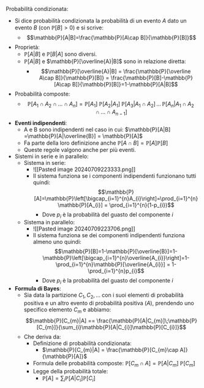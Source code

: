 Probabilità condizionata:
- Si dice probabilità condizionata la probabilità di un evento $A$ dato un evento $B$ (con $\mathbb{P}[B]>0$) e si scrive:
	- $$\mathbb{P}[A|B]=\frac{\mathbb{P}[A\cap B]}{\mathbb{P}[B]}$$
- Proprietà:
	- $\mathbb{P}[A|B]$ e $\mathbb{P}[B|A]$ sono diversi.
	- $\mathbb{P}[A|B]$ e $\mathbb{P}[\overline{A}|B]$ sono in relazione diretta:
		- $$\mathbb{P}[\overline{A}|B] = \frac{\mathbb{P}[\overline A\cap B]}{\mathbb{P}[B]} = \frac{\mathbb{P}[B]-\mathbb{P}[A\cap B]}{\mathbb{P}[B]}=1-\mathbb{P}[A|B]$$
- Probabilità composte:
	- $$\mathbb{P}[A_{1}\cap A_{2}\cap ...\cap A_{n}] = \mathbb{P}[A_{1}]\;\mathbb{P}[A_{2}|A_{1}]\;\mathbb{P}[A_{3}|A_{1}\cap A_{2}]\,...\,\mathbb{P}[A_{n}|A_{1}\cap A_{2}\cap ... \cap A_{n-1}]$$
- **Eventi indipendenti**:
	- A e B sono indipendenti nel caso in cui: $\mathbb{P}[A|B] =\mathbb{P}[A|\overline{B}] = \mathbb{P}[A]$
	- Fa parte della loro definizione anche $\mathbb{P}[A\cap B]=\mathbb{P}[A]\mathbb{P}[B]$
	- Queste regole valgono anche per più eventi.
- Sistemi in serie e in parallelo:
	- Sistema in serie:
		- ![[Pasted image 20240709223333.png]]
		- Il sistema funziona se i componenti indipendenti funzionano tutti quindi: $$\mathbb{P}[A]=\mathbb{P}\left[\bigcap_{i=1}^{n}A_{i}\right]=\prod_{i=1}^{n}\mathbb{P}[A_{i}] = \prod_{i=1}^{n}(1-p_{i})$$
			- Dove $p_{i}$ è la probabilità del guasto del componente $i$
	- Sistema in parallelo:
		- ![[Pasted image 20240709223706.png]]
		- Il sistema funziona se dei componenti indipendenti funziona almeno uno quindi: $$\mathbb{P}[B]=1-\mathbb{P}[\overline{B}]=1-\mathbb{P}\left[\bigcap_{i=1}^{n}\overline{A_{i}}\right]=1-\prod_{i=1}^{n}\mathbb{P}[\overline{A_{i}}] = 1-\prod_{i=1}^{n}p_{i}$$
			- Dove $p_{i}$ è la probabilità del guasto del componente $i$
- **Formula di Bayes**:
	- Sia data la partizione $C_{1},C_{2},...$ con i suoi elementi di probabilità positiva e un altro evento di probabilità positiva ($A$), prendendo uno specifico elemento $C_{m}$ e abbiamo: $$\mathbb{P}[C_{m}|A] == \frac{\mathbb{P}[A|C_{m}]\;\mathbb{P}[C_{m}]}{\sum_{i}\mathbb{P}[A|C_{i}]\mathbb{P}[C_{i}]}$$
	- Che deriva da:
		- Definizione di probabilità condizionata:
			- $\mathbb{P}[C_{m}|A] = \frac{\mathbb{P}[C_{m}\cap A]}{\mathbb{P}[A]}$
		- Formula delle probabilità composte:
			$\mathbb{P}[C_{m}\cap A] =\mathbb{P}[A|C_{m}]\;\mathbb{P}[C_{m}]$
		- Legge della probabilità totale:
			- $\mathbb{P}[A] = \sum_{i}\mathbb{P}[A|C_{i}]\mathbb{P}[C_{i}]$
